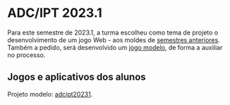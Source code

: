 # ADC/IPT 2023.1

Para este semestre de 2023.1, a turma escolheu como tema de projeto o desenvolvimento de um jogo Web - aos moldes de [semestres anteriores](https://boidacarapreta.gitbook.io/projetos/integrado-ao-ensino-medio-em-telecomunicacoes/aplicacao-web-com-javascript). Também a pedido, será desenvolvido um [jogo modelo](jogo-modelo.md), de forma a auxiliar no processo.

## Jogos e aplicativos dos alunos

Projeto modelo: [adcipt20231](https://github.com/users/boidacarapreta/projects/4).
